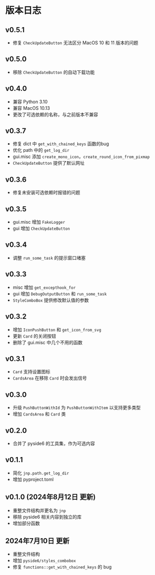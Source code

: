# 版本日志

## v0.5.1

- 修复 `CheckUpdateButton` 无法区分 MacOS 10 和 11 版本的问题

## v0.5.0

- 移除 `CheckUpdateButton` 的自动下载功能

## v0.4.0

- 兼容 Python 3.10
- 兼容 MacOS 10.13
- 更改了可选依赖的名称，与之前版本不兼容

## v0.3.7

- 修复 dict 中 `get_with_chained_keys` 函数的bug
- 优化 path 中的 `get_log_dir`
- gui.misc 添加 `create_mono_icon`，`create_round_icon_from_pixmap`
- `CheckUpdateButton` 提供了默认网址

## v0.3.6

- 修复未安装可选依赖时报错的问题

## v0.3.5

- gui.misc 增加 `FakeLogger`
- gui 增加 `CheckUpdateButton`

## v0.3.4

- 调整 `run_some_task` 的提示窗口堵塞

## v0.3.3

- misc 增加 `get_excepthook_for`
- gui 增加 `DebugOutputButton` 和 `run_some_task`
- `StyleComboBox` 提供修改默认值的参数

## v0.3.2

- 增加 `IconPushButton` 和 `get_icon_from_svg`
- 更新 `Card` 的关闭按钮
- 删除了 gui.misc 中几个不用的函数

## v0.3.1

- `Card` 支持设置图标
- `CardsArea` 在移除 `Card` 时会发出信号

## v0.3.0

- 升级 `PushButtonWithId` 为 `PushButtonWithItem` 以支持更多类型
- 增加 `CardsArea` 和 `Card` 类

## v0.2.0

- 合并了 pyside6 的工具集，作为可选内容

## v0.1.1

- 简化 `jnp.path.get_log_dir`
- 增加 pyproject.toml

## v0.1.0 (2024年8月12日 更新)

- 重整文件结构并更名为 `jnp`
- 移除 pyside6 相关内容到独立的库
- 增加部分函数

## 2024年7月10日 更新

- 重整文件结构
- 增加 `pyside6/styles_combobox`
- 修复 `functions::get_with_chained_keys` 的 bug
